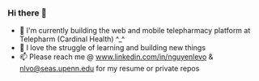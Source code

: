 ### Hi there 👋

<!--
**NguyenLeVo/NguyenLeVo** is a ✨ _special_ ✨ repository because its `README.md` (this file) appears on your GitHub profile.

Here are some ideas to get you started:
-->

- 🔭 I'm currently building the web and mobile telepharmacy platform at Telepharm (Cardinal Health) ^_^
- 👯 I love the struggle of learning and building new things
- 📫 Please reach me @ www.linkedin.com/in/nguyenlevo & nlvo@seas.upenn.edu for my resume or private repos
